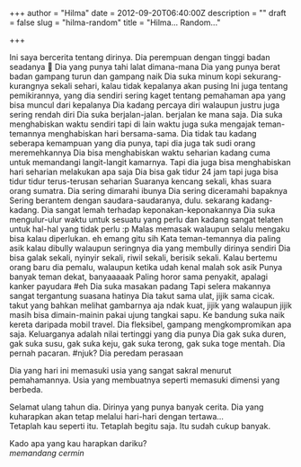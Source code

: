 +++
author = "Hilma"
date = 2012-09-20T06:40:00Z
description = ""
draft = false
slug = "hilma-random"
title = "Hilma... Random..."

+++

<div>Ini saya bercerita tentang dirinya.  
Dia perempuan dengan tinggi badan seadanya 🙂  
Dia yang punya tahi lalat dimana-mana  
Dia yang punya berat badan gampang turun dan gampang naik  
Dia suka minum kopi sekurang-kurangnya sekali sehari, kalau tidak kepalanya akan pusing  
Ini juga tentang pemikirannya, yang dia sendiri sering kaget tentang pemahaman apa yang bisa muncul dari kepalanya  
Dia kadang percaya diri walaupun justru juga sering rendah diri  
Dia suka berjalan-jalan. berjalan ke mana saja.   
Dia suka menghabiskan waktu sendiri tapi di lain waktu juga suka mengajak teman-temannya menghabiskan hari bersama-sama.  
Dia tidak tau kadang seberapa kemampuan yang dia punya, tapi dia juga tak sudi orang meremehkannya  
Dia bisa menghabiskan waktu seharian kadang cuma untuk memandangi langit-langit kamarnya.  
Tapi dia juga bisa menghabiskan hari seharian melakukan apa saja  
Dia bisa gak tidur 24 jam tapi juga bisa tidur tidur terus-terusan seharian  
Suaranya kencang sekali, khas suara orang sumatra.  
Dia sering dimarahi ibunya  
Dia sering diceramahi bapaknya  
Sering berantem dengan saudara-saudaranya, dulu. sekarang kadang-kadang.  
Dia sangat lemah terhadap keponakan-keponakannya  
Dia suka mengulur-ulur waktu untuk sesuatu yang perlu dan kadang sangat telaten untuk hal-hal yang tidak perlu :p  
Malas memasak walaupun selalu mengaku bisa kalau diperlukan. eh emang gitu sih  
Kata teman-temannya dia paling asik kalau dibully walaupun seringnya dia yang membully dirinya sendiri  
Dia bisa galak sekali, nyinyir sekali, riwil sekali, berisik sekali.  
Kalau bertemu orang baru dia pemalu, walaupun ketika udah kenal malah sok asik  
Punya banyak teman dekat, banyaaaaak  
Paling horor sama penyakit, apalagi kanker payudara #eh  
Dia suka masakan padang  
Tapi selera makannya sangat tergantung suasana hatinya  
Dia takut sama ulat, jijik sama cicak. takut yang bahkan melihat gambarnya aja ndak kuat, jijik yang walaupun jijik masih bisa dimain-mainin pakai ujung tangkai sapu.  
Ke bandung suka naik kereta daripada mobil travel.  
Dia fleksibel, gampang mengkompromikan apa saja.  
Keluarganya adalah nilai tertinggi yang dia punya  
Dia gak suka duren, gak suka susu, gak suka keju, gak suka terong, gak suka toge mentah.  
Dia pernah pacaran. #njuk?  
Dia peredam perasaan

Dia yang hari ini memasuki usia yang sangat sakral menurut pemahamannya. Usia yang membuatnya seperti memasuki dimensi yang berbeda.

Selamat ulang tahun dia. Dirinya yang punya banyak cerita. Dia yang kuharapkan akan tetap melalui hari-hari dengan tertawa…  
Tetaplah kau seperti itu. Tetaplah begitu saja. Itu sudah cukup banyak.

Kado apa yang kau harapkan dariku?  
*memandang cermin*

</div>


